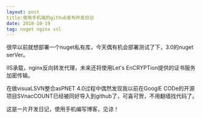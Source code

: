 ```yaml
---
layout: post
title:使用手机端的github发布开发日记
date: 2018-10-19
tag: nuget nginx ssl
---
```


  很早以前就想部署一个nuget私有库，今天偶有机会部署测试了下，3.0的nuget serVer。
   
   IIS承载，nginx反向转发代理，未来还将使用Let's EnCRYPTion提供的证书服务加密传输。

   在做visuaLSVN整合asPNET 4.0过程中偶然发现我以前在GooglE CODe的开源项目SVnacCOUNT已经被同好导入到github了，可喜可贺，不用翻墙找代码了。

   这是一片开发日记，使用手机编写博客，见谅！